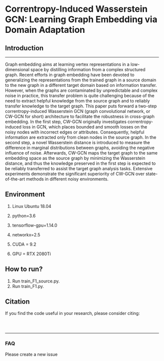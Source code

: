 # Correntropy-Induced Wasserstein GCN: Learning Graph Embedding via Domain Adaptation


## Introduction
-----------------------------------------
Graph embedding aims at learning vertex representations in a low-dimensional space by distilling information from a complex structured graph. Recent efforts in graph embedding have been devoted to generalizing the representations from the trained graph in a source domain to the new graph in a different target domain based on information transfer. However, when the graphs are contaminated by unpredictable and complex noise in practice, this transfer problem is quite challenging because of the need to extract helpful knowledge from the source graph and to reliably transfer knowledge to the target graph. This paper puts forward a two-step correntropy-induced Wasserstein GCN (graph convolutional network, or CW-GCN for short) architecture to facilitate the robustness in cross-graph embedding. In the first step, CW-GCN originally investigates correntropy-induced loss in GCN, which places bounded and smooth losses on the noisy nodes with incorrect edges or attributes. Consequently, helpful information are extracted only from clean nodes in the source graph. In the second step, a novel Wasserstein distance is introduced to measure the difference in marginal distributions between graphs, avoiding the negative influence of noise. Afterwards, CW-GCN maps the target graph to the same embedding space as the source graph by minimizing the Wasserstein distance, and thus the knowledge preserved in the first step is expected to be reliably transferred to assist the target graph analysis tasks. Extensive experiments demonstrate the significant superiority of CW-GCN over state-of-the-art methods
in different noisy environments.



## Environment

1. Linux Ubuntu 18.04   

2. python=3.6  

3. tensorflow-gpu=1.14.0  

4. networkx=2.5

5. CUDA = 9.2

6. GPU = RTX 2080Ti

## How to run?

1. Run train_F1_source.py.
2. Run train_F1.py.


## Citation

If you find the code useful in your research, please consider citing:

 

```



```



-------------------------------------------
### FAQ
Please create a new issue

